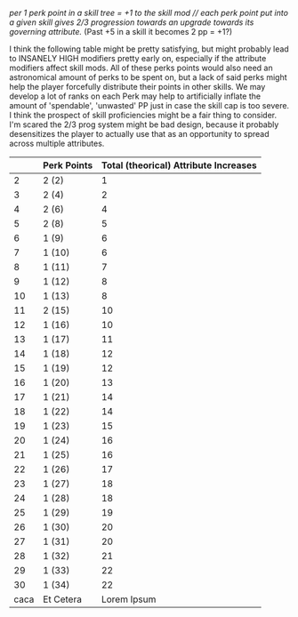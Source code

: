 
_per 1 perk point in a skill tree = +1 to the skill mod // each perk point put into a given skill gives 2/3 progression towards an upgrade towards its governing attribute._
(Past +5 in a skill it becomes 2 pp = +1?)



I think the following table might be pretty satisfying, but might probably lead to INSANELY HIGH modifiers pretty early on, especially if the attribute modifiers affect skill mods. All of these perks points would also need an astronomical amount of perks to be spent on, but a lack of said perks might help the player forcefully distribute their points in other skills. 
We may develop a lot of ranks on each Perk may help to artificially inflate the amount of 'spendable', 'unwasted' PP just in case the skill cap is too severe. I think the prospect of skill proficiencies might be a fair thing to consider.
I'm scared the 2/3 prog system might be bad design, because it probably desensitizes the player to actually use that as an opportunity to spread across multiple attributes.

|      | Perk Points | Total (theorical) Attribute Increases |
| ---- | ----------- | ------------------------------------- |
| 2    | 2 (2)       | 1                                     |
| 3    | 2 (4)       | 2                                     |
| 4    | 2 (6)       | 4                                     |
| 5    | 2 (8)       | 5                                     |
| 6    | 1 (9)       | 6                                     |
| 7    | 1 (10)      | 6                                     |
| 8    | 1 (11)      | 7                                     |
| 9    | 1 (12)      | 8                                     |
| 10   | 1 (13)      | 8                                     |
| 11   | 2 (15)      | 10                                    |
| 12   | 1 (16)      | 10                                    |
| 13   | 1 (17)      | 11                                    |
| 14   | 1 (18)      | 12                                    |
| 15   | 1 (19)      | 12                                    |
| 16   | 1 (20)      | 13                                    |
| 17   | 1 (21)      | 14                                    |
| 18   | 1 (22)      | 14                                    |
| 19   | 1 (23)      | 15                                    |
| 20   | 1 (24)      | 16                                    |
| 21   | 1 (25)      | 16                                    |
| 22   | 1 (26)      | 17                                    |
| 23   | 1 (27)      | 18                                    |
| 24   | 1 (28)      | 18                                    |
| 25   | 1 (29)      | 19                                    |
| 26   | 1 (30)      | 20                                    |
| 27   | 1 (31)      | 20                                    |
| 28   | 1 (32)      | 21                                    |
| 29   | 1 (33)      | 22                                    |
| 30   | 1 (34)      | 22                                    |
| caca | Et Cetera   | Lorem Ipsum                           |
